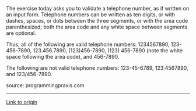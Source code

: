The exercise today asks you to validate a telephone number, as if written on an input form. Telephone numbers can be written as ten digits, or with dashes, spaces, or dots between the three segments, or with the area code parenthesized; both the area code and any white space between segments are optional.

Thus, all of the following are valid telephone numbers: 1234567890, 123-456-7890, 123.456.7890, (123)456-7890, (123) 456-7890 (note the white space following the area code), and 456-7890.

The following are not valid telephone numbers: 123-45-6789, 123:4567890, and 123/456-7890. 




source: programmingpraxis.com

---

[Link to origin](https://www.reddit.com/r/dailyprogrammer/pv98f)